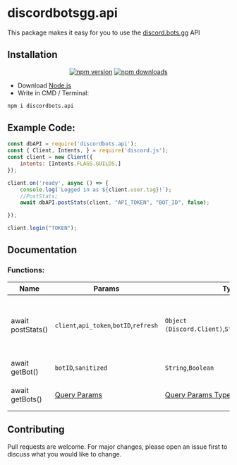 # discordbotsgg.api
This package makes it easy for you to use the [discord.bots.gg](https://discord.bots.gg/) API
## Installation
<div align="center">
    <a href="https://www.npmjs.com/package/discordbots.api"><img src="https://img.shields.io/npm/v/discordbots.api.svg?maxAge=3600" alt="npm version" /></a>
    <a href="https://www.npmjs.com/package/discordbots.api"><img src="https://img.shields.io/npm/dt/discordbots.api.svg?maxAge=3600" alt="npm downloads" /></a>
</div>

- Download [Node.js](https://nodejs.org)
- Write in CMD / Terminal:
```bash
npm i discordbots.api
```
## Example Code:

```javascript
const dbAPI = require('discordbots.api');
const { Client, Intents, } = require('discord.js');
const client = new Client({
    intents: [Intents.FLAGS.GUILDS,]
});

client.on('ready', async () => {
    console.log(`Logged in as ${client.user.tag}!`);
    //PostStats;
    await dbAPI.postStats(client, "API_TOKEN", "BOT_ID", false);

});

client.login("TOKEN");
```

## Documentation
### Functions:

 **Name**      | **Params**            | **Type**           | **Function**           | **Returns**                                                                                                 
---------------|-----------------------|--------------------|------------------------|------------------------------------------------------------------------------------
 await postStats()     | `client`,`api_token`,`botID`,`refresh`             | `Object (Discord.Client)`,`String`,`String`,`Boolean`           | `Posts your Bot Stats automatically, if refresh is` true `it will update your bot stats every 30 mins`  | `/`                                                                    
 await getBot() | `botID`,`sanitized`   | `String`,`Boolean` | `Get a bot using ID`| `Object ({ Bot })`
 await getBots()    | [Query Params](https://discord.bots.gg/docs/endpoints#get_bots)            | [Query Params Types](https://discord.bots.gg/docs/endpoints#get_bots)           | `Search for bots using Query Parameters`| `Object`                                                                                         

## Contributing
Pull requests are welcome. For major changes, please open an issue first to discuss what you would like to change.
